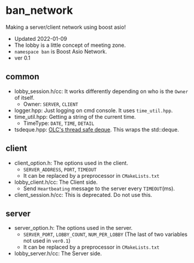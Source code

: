 # ban_network
Making a server/client network using boost asio!

- Updated 2022-01-09
- The lobby is a little concept of meeting zone.
- `namespace ban` is Boost Asio Network.
- ver 0.1

## common
- lobby_session.h/cc: It works differently depending on who is the `Owner` of itself.
  - Owner: `SERVER`, `CLIENT`
- logger.hpp: Just logging on cmd console. It uses `time_util.hpp`.
- time_util.hpp: Getting a string of the current time.
  - TimeType: `DATE`, `TIME`, `DETAIL`
- tsdeque.hpp: [OLC's thread safe deque](https://github.com/OneLoneCoder/olcPixelGameEngine/tree/master/Videos/Networking/Parts1%262). This wraps the std::deque.

## client
- client_option.h: The options used in the client.
  - `SERVER_ADDRESS`, `PORT`, `TIMEOUT`
  - It can be replaced by a preprocessor in `CMakeLists.txt`
- lobby_client.h/cc: The Client side. 
  - Send `Heartbeating` message to the server every `TIMEOUT`(ms).
- client_session.h/cc: This is deprecated. Do not use this.

## server
- server_option.h: The options used in the server.
  - `SERVER_PORT`, `LOBBY_COUNT`, `NUM_PER_LOBBY` (The last of two variables not used in `ver0.1`)
  - It can be replaced by a preprocessor in `CMakeLists.txt`
- lobby_server.h/cc: The Server side.